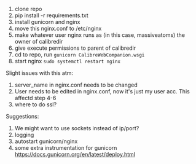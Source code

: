 
1. clone repo
2. pip install -r requirements.txt
3. install gunicorn and nginx
4. move this nginx.conf to /etc/nginx
5. make whatever user nginx runs as (in this case, massiveatoms) the owner of calibredir
6. give execute permissions to parent of calibredir
7. cd to repo, run `gunicorn CalibreWebCompanion.wsgi`
8. start nginx `sudo systemctl restart nginx`

Slight issues with this atm:
1. server_name in nginx.conf needs to be changed
2. User needs to be edited in nginx.conf, now it's just my user acc. This affectd step 4-6
3. where to do ssl?


Suggestions: 
1. We might want to use sockets instead of ip/port?
2. logging
3. autostart gunicorn/nginx
4. some extra instrumentation for gunicorn https://docs.gunicorn.org/en/latest/deploy.html